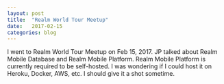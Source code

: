 ```yaml
---
layout: post
title:  "Realm World Tour Meetup"
date:   2017-02-15
categories: blog
---
```


I went to Realm World Tour Meetup on Feb 15, 2017. JP talked about Realm Mobile Database and Realm Mobile Platform. Realm Mobile Platform is currently required to be self-hosted. I was wondering if I could host it on Heroku, Docker, AWS, etc. I should give it a shot sometime.

[1]: https://www.meetup.com/realm-sf/events/237191299/
